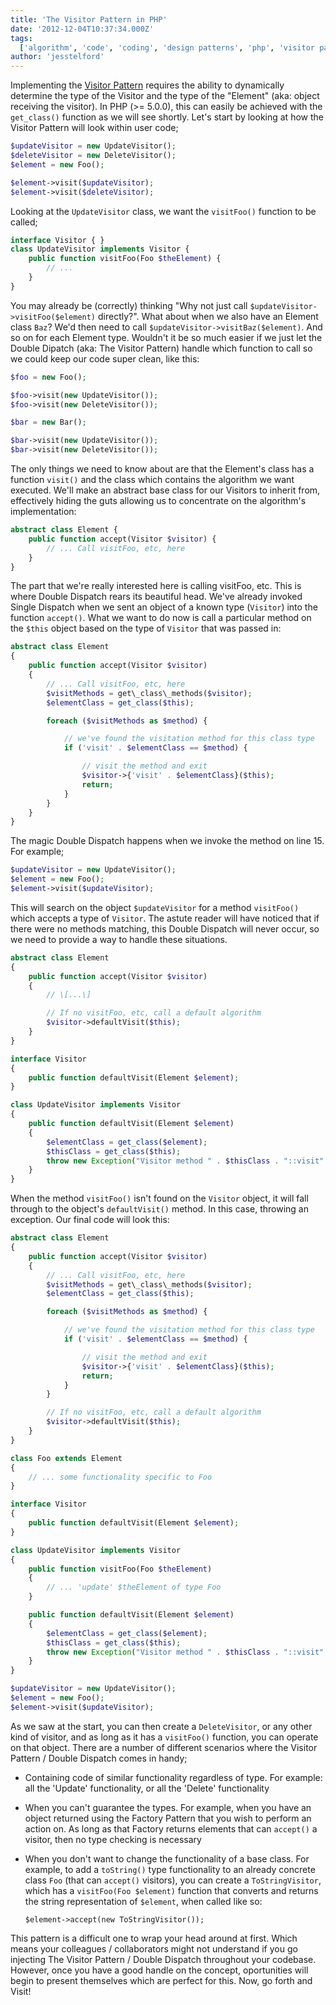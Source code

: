 ```yaml
---
title: 'The Visitor Pattern in PHP'
date: '2012-12-04T10:37:34.000Z'
tags:
  ['algorithm', 'code', 'coding', 'design patterns', 'php', 'visitor pattern']
author: 'jesstelford'
---
```


Implementing the [Visitor Pattern](http://en.wikipedia.org/wiki/Visitor_pattern 'Visitor Pattern') requires the ability to dynamically determine the type of the Visitor and the type of the "Element" (aka: object receiving the visitor). In PHP (>= 5.0.0), this can easily be achieved with the `get_class()` function as we will see shortly. Let's start by looking at how the Visitor Pattern will look within user code;

```php
$updateVisitor = new UpdateVisitor();
$deleteVisitor = new DeleteVisitor();
$element = new Foo();

$element->visit($updateVisitor);
$element->visit($deleteVisitor);
```

Looking at the `UpdateVisitor` class, we want the `visitFoo()` function to be called;

```php
interface Visitor { }
class UpdateVisitor implements Visitor {
    public function visitFoo(Foo $theElement) {
        // ...
    }
}
```

You may already be (correctly) thinking "Why not just call `$updateVisitor->visitFoo($element)` directly?". What about when we also have an Element class `Baz`? We'd then need to call `$updateVisitor->visitBaz($element)`. And so on for each Element type. Wouldn't it be so much easier if we just let the Double Dipatch (aka: The Visitor Pattern) handle which function to call so we could keep our code super clean, like this:

```php
$foo = new Foo();

$foo->visit(new UpdateVisitor());
$foo->visit(new DeleteVisitor());

$bar = new Bar();

$bar->visit(new UpdateVisitor());
$bar->visit(new DeleteVisitor());
```

The only things we need to know about are that the Element's class has a function `visit()` and the class which contains the algorithm we want executed. We'll make an abstract base class for our Visitors to inherit from, effectively hiding the guts allowing us to concentrate on the algorithm's implementation:

```php
abstract class Element {
    public function accept(Visitor $visitor) {
        // ... Call visitFoo, etc, here
    }
}
```

The part that we're really interested here is calling visitFoo, etc. This is where Double Dispatch rears its beautiful head. We've already invoked Single Dispatch when we sent an object of a known type (`Visitor`) into the function `accept()`. What we want to do now is call a particular method on the `$this` object based on the type of `Visitor` that was passed in:

```php
abstract class Element
{
    public function accept(Visitor $visitor)
    {
        // ... Call visitFoo, etc, here
        $visitMethods = get\_class\_methods($visitor);
        $elementClass = get_class($this);

        foreach ($visitMethods as $method) {

            // we've found the visitation method for this class type
            if ('visit' . $elementClass == $method) {

                // visit the method and exit
                $visitor->{'visit' . $elementClass}($this);
                return;
            }
        }
    }
}
```

The magic Double Dispatch happens when we invoke the method on line 15. For example;

```php
$updateVisitor = new UpdateVisitor();
$element = new Foo();
$element->visit($updateVisitor);
```

This will search on the object `$updateVisitor` for a method `visitFoo()` which accepts a type of `Visitor`. The astute reader will have noticed that if there were no methods matching, this Double Dispatch will never occur, so we need to provide a way to handle these situations.

```php
abstract class Element
{
    public function accept(Visitor $visitor)
    {
        // \[...\]

        // If no visitFoo, etc, call a default algorithm
        $visitor->defaultVisit($this);
    }
}

interface Visitor
{
    public function defaultVisit(Element $element);
}

class UpdateVisitor implements Visitor
{
    public function defaultVisit(Element $element)
    {
        $elementClass = get_class($element);
        $thisClass = get_class($this);
        throw new Exception("Visitor method " . $thisClass . "::visit" . $elementClass . "(" . $elementClass . ") is not implemented!");
    }
}
```

When the method `visitFoo()` isn't found on the `Visitor` object, it will fall through to the object's `defaultVisit()` method. In this case, throwing an exception. Our final code will look this:

```php
abstract class Element
{
    public function accept(Visitor $visitor)
    {
        // ... Call visitFoo, etc, here
        $visitMethods = get\_class\_methods($visitor);
        $elementClass = get_class($this);

        foreach ($visitMethods as $method) {

            // we've found the visitation method for this class type
            if ('visit' . $elementClass == $method) {

                // visit the method and exit
                $visitor->{'visit' . $elementClass}($this);
                return;
            }
        }

        // If no visitFoo, etc, call a default algorithm
        $visitor->defaultVisit($this);
    }
}

class Foo extends Element
{
    // ... some functionality specific to Foo
}

interface Visitor
{
    public function defaultVisit(Element $element);
}

class UpdateVisitor implements Visitor
{
    public function visitFoo(Foo $theElement)
    {
        // ... 'update' $theElement of type Foo
    }

    public function defaultVisit(Element $element)
    {
        $elementClass = get_class($element);
        $thisClass = get_class($this);
        throw new Exception("Visitor method " . $thisClass . "::visit" . $elementClass . "(" . $elementClass . ") is not implemented!");
    }
}

$updateVisitor = new UpdateVisitor();
$element = new Foo();
$element->visit($updateVisitor);
```

As we saw at the start, you can then create a `DeleteVisitor`, or any other kind of visitor, and as long as it has a `visitFoo()` function, you can operate on that object. There are a number of different scenarios where the Visitor Pattern / Double Dispatch comes in handy;

- Containing code of similar functionality regardless of type. For example: all the 'Update' functionality, or all the 'Delete' functionality
- When you can't guarantee the types. For example, when you have an object returned using the Factory Pattern that you wish to perform an action on. As long as that Factory returns elements that can `accept()` a visitor, then no type checking is necessary
- When you don't want to change the functionality of a base class. For example, to add a `toString()` type functionality to an already concrete class `Foo` (that can `accept()` visitors), you can create a `ToStringVisitor`, which has a `visitFoo(Foo $element)` function that converts and returns the string representation of `$element`, when called like so:

  ```
  $element->accept(new ToStringVisitor());
  ```

This pattern is a difficult one to wrap your head around at first. Which means your colleagues / collaborators might not understand if you go injecting The Visitor Pattern / Double Dispatch throughout your codebase. However, once you have a good handle on the concept, oportunities will begin to present themselves which are perfect for this. Now, go forth and Visit!
